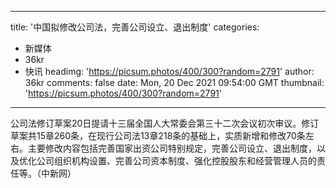 
---
title: '中国拟修改公司法，完善公司设立、退出制度'
categories: 
 - 新媒体
 - 36kr
 - 快讯
headimg: 'https://picsum.photos/400/300?random=2791'
author: 36kr
comments: false
date: Mon, 20 Dec 2021 09:54:00 GMT
thumbnail: 'https://picsum.photos/400/300?random=2791'
---

<div>   
公司法修订草案20日提请十三届全国人大常委会第三十二次会议初次审议。修订草案共15章260条，在现行公司法13章218条的基础上，实质新增和修改70条左右。主要修改内容包括完善国家出资公司特别规定，完善公司设立、退出制度，以及优化公司组织机构设置、完善公司资本制度、强化控股股东和经营管理人员的责任等。（中新网）  
</div>
            
